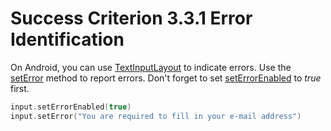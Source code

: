 # Success Criterion 3.3.1 Error Identification

On Android, you can use [TextInputLayout](https://developer.android.com/reference/com/google/android/material/textfield/TextInputLayout) to indicate errors. Use the [setError](https://developer.android.com/reference/com/google/android/material/textfield/TextInputLayout#seterror) method to report errors. Don't forget to set [setErrorEnabled](https://developer.android.com/reference/com/google/android/material/textfield/TextInputLayout#setErrorEnabled(boolean)) to _true_ first.

```kotlin
input.setErrorEnabled(true)
input.setError("You are required to fill in your e-mail address")
```
